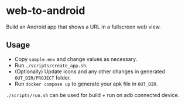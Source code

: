 # web-to-android

Build an Android app that shows a URL in a fullscreen web view.

## Usage

- Copy `sample.env` and change values as necessary.
- Run `./scripts/create_app.sh`.
- (Optionally) Update icons and any other changes in generated `OUT_DIR/PROJECT` folder.
- Run `docker compose up` to generate your apk file in `OUT_DIR`.

`./scripts/run.sh` can be used for build + run on adb connected device.
